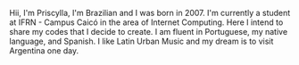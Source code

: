 Hii, I'm Priscylla, I'm Brazilian and I was born in 2007. I'm currently a student at IFRN - Campus Caicó in the area of ​​Internet Computing.
Here I intend to share my codes that I decide to create.
I am fluent in Portuguese, my native language, and Spanish. I like Latin Urban Music and my dream is to visit Argentina one day.
